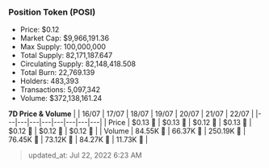 
  ### Position Token (POSI)
  - Price: $0.12
  - Market Cap: $9,966,191.36
  - Max Supply: 100,000,000
  - Total Supply: 82,171,187.647
  - Circulating Supply: 82,148,418.508
  - Total Burn: 22,769.139
  - Holders: 483,393
  - Transactions: 5,097,342
  - Volume: $372,138,161.24

  **7D Price & Volume**
  | | 16&#x2F;07 | 17&#x2F;07 | 18&#x2F;07 | 19&#x2F;07 | 20&#x2F;07 | 21&#x2F;07 | 22&#x2F;07 |
  |---|---|---|---|---|---|---|---|
  | Price | $0.13 🚀 | $0.13 🔻 | $0.12 🔻 | $0.13 🚀 | $0.12 🔻 | $0.12 🔻 | $0.12 🚀 |
  | Volume | 84.55K 🚀 | 66.37K 🔻 | 250.19K 🚀 | 76.45K 🔻 | 73.12K 🔻 | 84.27K 🚀 | 11.73K 🔻 |

  > updated_at: Jul 22, 2022 6:23 AM
